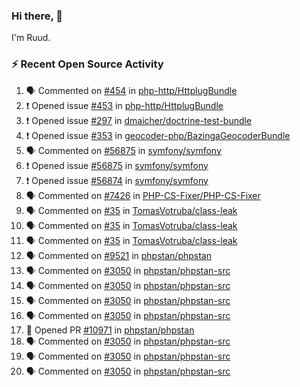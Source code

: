 ### Hi there, 👋

I'm Ruud.
 
### :zap: Recent Open Source Activity

<!--START_SECTION:activity-->
1. 🗣 Commented on [#454](https://github.com/php-http/HttplugBundle/pull/454#issuecomment-2126444016) in [php-http/HttplugBundle](https://github.com/php-http/HttplugBundle)
2. ❗ Opened issue [#453](https://github.com/php-http/HttplugBundle/issues/453) in [php-http/HttplugBundle](https://github.com/php-http/HttplugBundle)
3. ❗ Opened issue [#297](https://github.com/dmaicher/doctrine-test-bundle/issues/297) in [dmaicher/doctrine-test-bundle](https://github.com/dmaicher/doctrine-test-bundle)
4. ❗ Opened issue [#353](https://github.com/geocoder-php/BazingaGeocoderBundle/issues/353) in [geocoder-php/BazingaGeocoderBundle](https://github.com/geocoder-php/BazingaGeocoderBundle)
5. 🗣 Commented on [#56875](https://github.com/symfony/symfony/issues/56875#issuecomment-2124084723) in [symfony/symfony](https://github.com/symfony/symfony)
6. ❗ Opened issue [#56875](https://github.com/symfony/symfony/issues/56875) in [symfony/symfony](https://github.com/symfony/symfony)
7. ❗ Opened issue [#56874](https://github.com/symfony/symfony/issues/56874) in [symfony/symfony](https://github.com/symfony/symfony)
8. 🗣 Commented on [#7426](https://github.com/PHP-CS-Fixer/PHP-CS-Fixer/issues/7426#issuecomment-2118894915) in [PHP-CS-Fixer/PHP-CS-Fixer](https://github.com/PHP-CS-Fixer/PHP-CS-Fixer)
9. 🗣 Commented on [#35](https://github.com/TomasVotruba/class-leak/issues/35#issuecomment-2110444236) in [TomasVotruba/class-leak](https://github.com/TomasVotruba/class-leak)
10. 🗣 Commented on [#35](https://github.com/TomasVotruba/class-leak/issues/35#issuecomment-2110067492) in [TomasVotruba/class-leak](https://github.com/TomasVotruba/class-leak)
11. 🗣 Commented on [#35](https://github.com/TomasVotruba/class-leak/issues/35#issuecomment-2110028614) in [TomasVotruba/class-leak](https://github.com/TomasVotruba/class-leak)
12. 🗣 Commented on [#9521](https://github.com/phpstan/phpstan/issues/9521#issuecomment-2095940870) in [phpstan/phpstan](https://github.com/phpstan/phpstan)
13. 🗣 Commented on [#3050](https://github.com/phpstan/phpstan-src/pull/3050#issuecomment-2095896463) in [phpstan/phpstan-src](https://github.com/phpstan/phpstan-src)
14. 🗣 Commented on [#3050](https://github.com/phpstan/phpstan-src/pull/3050#issuecomment-2095701791) in [phpstan/phpstan-src](https://github.com/phpstan/phpstan-src)
15. 🗣 Commented on [#3050](https://github.com/phpstan/phpstan-src/pull/3050#issuecomment-2095619896) in [phpstan/phpstan-src](https://github.com/phpstan/phpstan-src)
16. 🗣 Commented on [#3050](https://github.com/phpstan/phpstan-src/pull/3050#issuecomment-2095617565) in [phpstan/phpstan-src](https://github.com/phpstan/phpstan-src)
17. 💪 Opened PR [#10971](https://github.com/phpstan/phpstan/pull/10971) in [phpstan/phpstan](https://github.com/phpstan/phpstan)
18. 🗣 Commented on [#3050](https://github.com/phpstan/phpstan-src/pull/3050#issuecomment-2095586989) in [phpstan/phpstan-src](https://github.com/phpstan/phpstan-src)
19. 🗣 Commented on [#3050](https://github.com/phpstan/phpstan-src/pull/3050#issuecomment-2095577953) in [phpstan/phpstan-src](https://github.com/phpstan/phpstan-src)
20. 🗣 Commented on [#3050](https://github.com/phpstan/phpstan-src/pull/3050#issuecomment-2095571394) in [phpstan/phpstan-src](https://github.com/phpstan/phpstan-src)
<!--END_SECTION:activity-->
